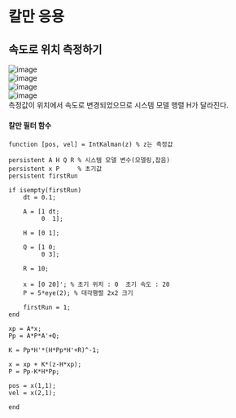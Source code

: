 # 칼만 응용

## 속도로 위치 측정하기
![image](https://user-images.githubusercontent.com/42115807/85978150-0b9cde00-ba19-11ea-9d8a-f7354e9a0a93.png)<br>
![image](https://user-images.githubusercontent.com/42115807/85983492-933b1a80-ba22-11ea-94c6-428b46e7860d.png)<br>
![image](https://user-images.githubusercontent.com/42115807/85983259-258eee80-ba22-11ea-97ad-83e2f10b7326.png)<br>
![image](https://user-images.githubusercontent.com/42115807/85983280-33447400-ba22-11ea-8de7-3252e12426db.png)<br>
측정값이 위치에서 속도로 변경되었으므로 시스템 모델 행렬 H가 달라진다.

#### 칼만 필터 함수
    function [pos, vel] = IntKalman(z) % z는 측정값

    persistent A H Q R % 시스템 모델 변수(모델링,잡음)
    persistent x P     % 초기값
    persistent firstRun

    if isempty(firstRun)
        dt = 0.1;
    
        A = [1 dt;
             0  1];
     
        H = [0 1];
    
        Q = [1 0;
             0 3];
     
        R = 10;
    
        x = [0 20]'; % 초기 위치 : 0  초기 속도 : 20
        P = 5*eye(2); % 대각행렬 2x2 크기
    
        firstRun = 1;
    end

    xp = A*x;
    Pp = A*P*A'+Q;

    K = Pp*H'*(H*Pp*H'+R)^-1;

    x = xp + K*(z-H*xp);
    P = Pp-K*H*Pp;

    pos = x(1,1);
    vel = x(2,1);

    end
